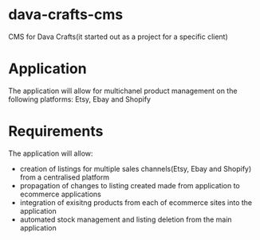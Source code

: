 # dava-crafts-cms
CMS for Dava Crafts(it started out as a project for a specific client)

# Application
The application will allow for multichanel product management on the following platforms: Etsy, Ebay and Shopify

# Requirements
The application will allow:
- creation of listings for multiple sales channels(Etsy, Ebay and Shopify) from a centralised platform
- propagation of changes to listing created made from application to ecommerce applications
- integration of exisitng products from each of ecommerce sites into the application
- automated stock management and listing deletion from the main application
